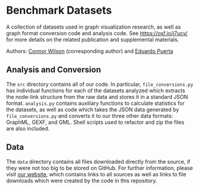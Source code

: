 # Benchmark Datasets

A collection of datasets used in graph visualization research, as well as graph format conversion code and analysis code. See <https://osf.io/j7ucv/> for more details on the related publication and supplemental materials.

Authors: [Connor Wilson](https://vis.khoury.northeastern.edu/people/Connor-Wilson/) (corresponding author) and [Eduardo Puerta](https://vis.khoury.northeastern.edu/people/Eduardo-Puerta/)

## Analysis and Conversion

The `src` directory contains all of our code. In particular, `file_conversions.py` has individual functions for each of the datasets analyzed which extracts the node-link structure from the raw data and stores it in a standard JSON format. `analysis.py` contains auxiliary functions to calculate statistics for the datasets, as well as code which takes the JSON data generated by `file_conversions.py` and converts it to our three other data formats: GraphML, GEXF, and GML. Shell scripts used to refactor and zip the files are also included.

## Data

The `data` directory contains all files downloaded directly from the source, if they were not too big to be stored on GitHub. For further information, please visit [our website](https://visdunneright.github.io/gd_benchmark_sets/), which contains links to all sources as well as links to file downloads which were created by the code in this repository. 

